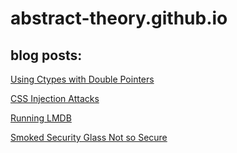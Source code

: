 # abstract-theory.github.io

## blog posts:
[Using Ctypes with Double Pointers](using-ctypes-with-double-pointers)

[CSS Injection Attacks](css-injection-attacks)

[Running LMDB](running-lmdb)

[Smoked Security Glass Not so Secure](smoked-security-glass-not-so-secure)

